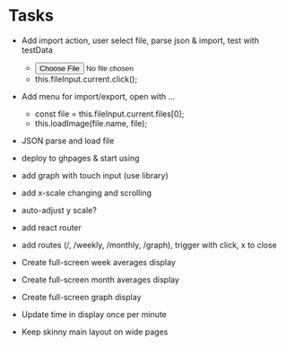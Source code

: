 # Tasks
- Add import action, user select file, parse json & import, test with testData
  - <input type='file' ref={this.fileInput} onChange={this.handleFileChange}/>
  - this.fileInput.current.click();
- Add menu for import/export, open with ...
  - const file = this.fileInput.current.files[0];
  - this.loadImage(file.name, file);
- JSON parse and load file
- deploy to ghpages & start using

- add graph with touch input (use library)
- add x-scale changing and scrolling
- auto-adjust y scale?

- add react router
- add routes (/, /weekly, /monthly, /graph), trigger with click, x to close
- Create full-screen week averages display
- Create full-screen month averages display
- Create full-screen graph display

- Update time in display once per minute
- Keep skinny main layout on wide pages
